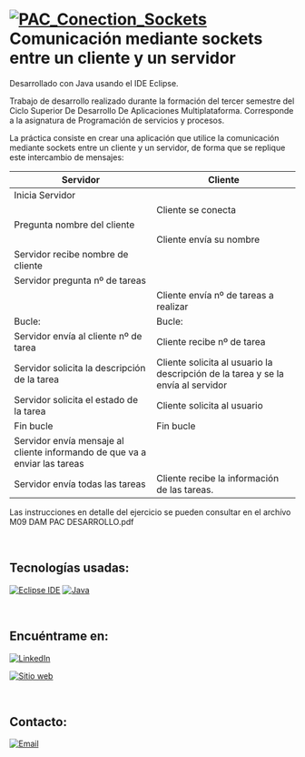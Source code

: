 # [![PAC_Conection_Sockets](https://github.com/Zafion/PAC_Conection_Sockets)](https://github.com/Zafion/PAC_Conection_Sockets) Comunicación mediante sockets entre un cliente y un servidor

Desarrollado con Java usando el IDE Eclipse.

Trabajo de desarrollo realizado durante la formación del tercer semestre del Ciclo Superior De Desarrollo De Aplicaciones Multiplataforma.
Corresponde a la asignatura de Programación de servicios y procesos.

La práctica consiste en crear una aplicación que utilice la comunicación mediante sockets entre un cliente y un servidor, de forma que se replique este intercambio de mensajes:

| Servidor                            | Cliente                                 |
|-------------------------------------|-----------------------------------------|
| Inicia Servidor                     |                                         |
|                                     | Cliente se conecta                      |
| Pregunta nombre del cliente         |                                         |
|                                     | Cliente envía su nombre                 |
| Servidor recibe nombre de cliente   |                                         |
| Servidor pregunta nº de tareas      |                                         |
|                                     | Cliente envía nº de tareas a realizar   |
| Bucle:                              | Bucle:                                  |
| Servidor envía al cliente nº de tarea | Cliente recibe nº de tarea             |
| Servidor solicita la descripción de la tarea | Cliente solicita al usuario la descripción de la tarea y se la envía al servidor |
| Servidor solicita el estado de la tarea | Cliente solicita al usuario            |
| Fin bucle                           | Fin bucle                               |
| Servidor envía mensaje al cliente informando de que va a enviar las tareas |         |
| Servidor envía todas las tareas     | Cliente recibe la información de las tareas. |


Las instrucciones en detalle del ejercicio se pueden consultar en el archívo M09 DAM PAC DESARROLLO.pdf

</br>

## Tecnologías usadas:

[![Eclipse IDE](https://img.shields.io/badge/Eclipse_IDE-2C2255?style=for-the-badge&logo=eclipse&logoColor=white&labelColor=101010)]()
[![Java](https://img.shields.io/badge/java-%23ED8B00.svg?style=for-the-badge&logo=openjdk&logoColor==101010)]()

</br>

## Encuéntrame en:

[![LinkedIn](https://img.shields.io/badge/LinkedIn-Jose_Luis_Montanana_Llopis-0077B5?style=for-the-badge&logo=linkedin&logoColor=white&labelColor=101010)](https://www.linkedin.com/in/jose-luis-monta%C3%B1ana-llopis-116941172/)

[![Sitio web](https://img.shields.io/badge/zafion.github.io-4CAF50?style=for-the-badge&logo=google-chrome&logoColor=white&labelColor=101010)](https://zafion.github.io/)

</br>

## Contacto:

[![Email](https://img.shields.io/badge/Email-email_personal-D14836?style=for-the-badge&logo=gmail&logoColor=white&labelColor=101010)](mailto:zafion@gmail.com)

</br>
